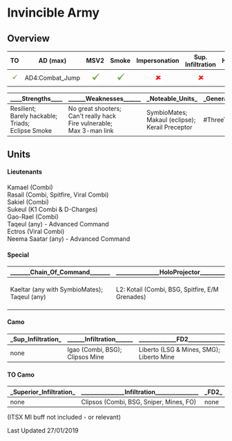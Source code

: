 # Invincible Army

## Overview

| TO | AD (max) | MSV2 | Smoke | Impersonation | Sup. Infiltration | HoloProjector | TAGs | Strategos (max) |
|:--:|:--------:|:----:|:-----:|:-------------:|:-----------------:|:-------------:|:----:|:---------------:|
| ![tick](/images/tick.png "Yes") | AD4:Combat_Jump | ![tick](/images/tick.png "Yes") | ![tick](/images/tick.png "Yes") | ![cross](/images/cross.png "No") | ![cross](/images/cross.png "No") | ![tick](/images/tick.png "Yes") | ![tick](/images/tick.png "Yes") | none |

| \_\_\_\_Strengths\_\_\_\_	| \_\_\_\_\_\_Weaknesses\_\_\_\_\_\_ | \_Noteable_Units\_ | \_General_Notes\_ |
|--|--|--|--|
| Resilient;<br>Barely hackable;<br>Triads;<br>Eclipse Smoke | No great shooters;<br>Can't really hack<br>Fire vulnerable;<br>Max 3-man link | SymbioMates;<br>Makaul (eclipse);<br>Kerail Preceptor | \#ThreeTheTohaa |

## Units

#### Lieutenants
Kamael (Combi)  
Rasail (Combi, Spitfire, Viral Combi)  
Sakiel (Combi)  
Sukeul (K1 Combi & D-Charges)  
Gao-Rael (Combi)  
Taqeul (any) - Advanced Command  
Ectros (Viral Combi)  
Neema Saatar (any) - Advanced Command  

#### Special

| \_\_\_\_\_\__Chain_Of_Command\_\_\_\_\_\_\_ | \_\_\_\_\_\_\_\_\_\_\_\_\_\_\_HoloProjector\_\_\_\_\_\_\_\_\_\_\_\_\_\_\_ | \_\_\_\_\_\_\_\_\_\_\_\_\_\_\_\_\_\_\_AD\_\_\_\_\_\_\_\_\_\_\_\_\_\_\_\_\_\_\_ |
|--|--|--|
| Kaeltar (any with SymbioMates);<br>Taqeul (any) | L2: Kotail (Combi, BSG, Spitfire, E/M Grenades) | AD2: Cube Jager (SMG, BSG, Paramedic);<br>AD4: Gao-Tarsos (Combi, BSG, HMG, D-Charges, Paramedic) |

#### Camo

| \_Sup_Infiltration\_ | \_\_\_\_\_\_Infiltration\_\_\_\_\_\_ | \_\_\_\_\_\_\_\_\_\_\_\_\_FD2\_\_\_\_\_\_\_\_\_\_\_\_\_ |	\_FD1\_ | \_DZ\_ |
|--|--|--|--|--|
| none | Igao (Combi, BSG);<br>Clipsos Mine | Liberto (LSG & Mines, SMG);<br>Liberto Mine | none | none |


#### TO Camo

| \_Superior_Infiltration\_ | \_\_\_\_\_\_\_\_\_\_\_\_\_\_\_Infiltration\_\_\_\_\_\_\_\_\_\_\_\_\_\_\_ | \_FD2\_ |	\_FD1\_ | \_DZ\_ |
|--|--|--|--|--|
| none | Clipsos (Combi, BSG, Sniper, Mines, FO) | none | none | none |

(ITSX MI buff not included - or relevant)

Last Updated 27/01/2019
